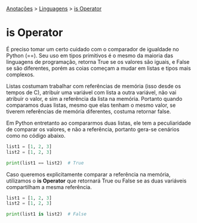 <link rel="stylesheet" type="text/css" href="../../CSS/dark-theme.css">

[Anotações](../) > [Linguagens](./Index.md) > [is Operator](./isOperator.md)

# is Operator
É preciso tomar um certo cuidado com o comparador de igualdade no Python (==). Seu uso em tipos primitivos é o mesmo da maioria das linguagens de programação, retorna True se os valores são iguais, e False se são diferentes, porém as coias começam a mudar em listas e tipos mais complexos.

Listas costumam trabalhar com referências de memória (isso desde os tempos de C), atribuir uma variável com lista a outra variável, não vai atribuir o valor, e sim a referência da lista na memória. Portanto quando comparamos duas listas, mesmo que elas tenham o mesmo valor, se tiverem referências de memória diferentes, costuma retornar false.

Em Python entretanto ao compararmos duas listas, ele tem a peculiaridade de comparar os valores, e não a referência, portanto gera-se cenários como no código abaixo.

```python
list1 = [1, 2, 3]
list2 = [1, 2, 3]

print(list1 == list2)  # True
```

Caso queremos explicitamente comparar a referência na memória, utilizamos o **is Operator** que retornará True ou False se as duas variáveis compartilham a mesma referência.

```python
list1 = [1, 2, 3]
list2 = [1, 2, 3]

print(list1 is list2)  # False
```